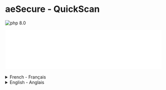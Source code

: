 # aeSecure - QuickScan

<!-- cspell:ignore aesecure,quickscan,joomla,uncompress -->

![php 8.0](https://img.shields.io/badge/php-8.0-brightgreen?style=flat)

![banner](./banner.svg)
</details>

<details>
  <summary>French - Français</summary>

> Script PHP à installer sur votre site (de préférence en localhost pour de meilleures performances) pour analyser les fichiers à la recherche de virus.

**aeSecure QuickScan RECONNAÎT DÉJÀ PLUS DE 47 750 VIRUS (septembre 2023) et utilise des hachages de liste blanche pour éviter d'analyser les fichiers natifs de [WordPress](https://github.com/AFUJ/quickscan/tree/master/hashes/wordpress) et [Joomla](https://github.com/AFUJ/quickscan/tree/master/hashes/joomla).**

> ℹ️ **INSTALLATION**
> Vous avez juste besoin d'obtenir une copie de `aesecure_quickscan.php` et rien d'autre ; veuillez lire le [guide d'installation](#installation).

## Table des matières

- [Démo](#démo)
- [Installation](#installation)
- [Utilisation](#utilisation)
- [Licence](#licence)

## Démo

Vous pouvez jouer en ligne avec une démo ici : [https://quickscan.avonture.be/](https://quickscan.avonture.be/)

## Installation

aeSecure QuickScan téléchargera automatiquement les fichiers dont il a besoin, donc la seule chose que vous devez faire est d'obtenir une copie du fichier `aesecure_quickscan.php` et rien d'autre.

1. Cliquez sur le lien suivant pour ouvrir le fichier dans une nouvelle fenêtre : [obtenir une copie du script](https://raw.githubusercontent.com/AFUJ/quickscan/master/aesecure_quickscan.php)
2. Enregistrez le fichier à la racine de votre site web *(de préférence un site local pour des raisons de performance)*

Remarque : vous n'êtes pas obligé de nommer le fichier aesecure_quickscan, vous pouvez par exemple le nommer `scan.php`.

En principe, vous n'avez pas besoin de récupérer d'autres fichiers, seul le script `aesecure_quickscan.php` est suffisant.

### Ancienne version

Si vous avez besoin d'une version pour PHP 7.x, veuillez télécharger celle-ci : [https://raw.githubusercontent.com/cavo789/aesecure_quickscan/fa76e4c01fc8819c32953ad747e5e81aec228df0/aesecure_quickscan.php](https://raw.githubusercontent.com/cavo789/aesecure_quickscan/fa76e4c01fc8819c32953ad747e5e81aec228df0/aesecure_quickscan.php)

## Utilisation

### Démarrer QuickScan

Donc, dans le dossier racine de votre site web, vous avez le fichier `aesecure_quickscan.php` (ou `scan.php`). Pour l'exécuter, il suffit de démarrer un navigateur et d'accéder au fichier par URL par exemple `http://localhost/mon_site/aesecure_quickscan.php`.

Si vous utilisez Docker, vous pouvez également exécuter l'interface en lançant cette commande : `docker run -d -p 8080:80 -u $(id -u):$(id -g) -v "$PWD":/var/www/html php:8.2-apache` dans le dossier où se trouve votre site web et où vous avez copié le fichier `aesecure_quickscan.php`. Une fois cela fait, il suffit de démarrer l'interface en ouvrant votre navigateur et d'accéder à `http://localhost:8080/aesecure_quickscan.php`, attendez quelques secondes et la page du scanner s'affichera.

### Téléchargements automatiques

#### Lorsque l'interface est affichée

aeSecure QuickScan téléchargera automatiquement trois ou quatre fichiers :

- `aesecure_quickscan_lang_de-FR.json` (peut aussi être en-GB ou nl-BE) qui est le fichier pour votre langue. La langue préférée sera détectée à partir de la configuration de votre navigateur ;
- `aesecure_quickscan_pattern.json` contient des éléments de configuration pour le scanner ;
- `aesecure_quickscan_supported_cms.json` contient une liste de logiciels CMS reconnus par le scanner.

Si votre site web utilise un CMS supporté comme par exemple `Joomla` et une version supportée, un fichier nommé `aesecure_quickscan_XXXXXX.json` sera téléchargé (où `XXXXXX` est par exemple `J!3.9.0`).

Depuis la **version 2.1.0**, un répertoire hashes/\<CMS\>extensions a été ajouté. Dans le cas de Joomla!, le répertoire est J!extensions, pour Wordpress, il s'agit de WPextensions. Ces répertoires contiennent les fichiers de hashage des principales extensions Joomla!/Wordpress. Cela permet de **réduire le nombre de "faux positifs"**. Vous pouvez y ajouter vos propres extensions : voir la section **Créer les hashages**. 

Si quelque chose ne va pas avec le téléchargement automatique (pas de support `CURL` par exemple), vous serez invité à télécharger ces fichiers manuellement.

![Téléchargements automatiques](images/files.png)

#### Lorsque 'Obtention de la liste des fichiers' est lancée

aeSecure QuickScan téléchargera automatiquement trois ou quatre fichiers supplémentaires :

- `aesecure_quickscan_blacklist.json` contient le hachage md5 des virus ;
- `aesecure_quickscan_edited.json` contient le hachage md5 des fichiers où des virus ont été ajoutés ;
- `aesecure_quickscan_other.json` contient le hachage md5 des fichiers considérés comme nettoyés (comme des composants bien connus de Joomla) ;
- `aesecure_quickscan_whitelist.json` contient le hachage md5 des fichiers considérés comme nettoyés (fichiers traités manuellement un par un par Christophe, auteur de QuickScan) ;

![Plus de fichiers JSON](images/files_extended.png)

### Découvrir l'interface

![Interface](images/interface.png)

Quelques points :

- Si le site web utilise un CMS supporté, son nom et son numéro de version seront affichés en haut de l'interface *(ce qui signifie également qu'un fichier .JSON a été téléchargé pour ce CMS et cette version)*,
- Vous avez un menu étendu sur le côté gauche de l'interface. Cliquez sur l'icône du menu hamburger pour l'afficher,
- Quelques déclarations de texte sont affichées (cliquez sur l'icône `x` pour les fermer) et,
- L'interface a principalement quatre boutons d'action :

1. Nettoyer les dossiers cache et temp

Pour améliorer la vitesse de l'analyse, les dossiers `/cache` et `/temp` seront d'abord vidés.
Vous devez cliquer sur ce bouton en premier.

2. Obtenir la liste des fichiers

Avant de commencer l'analyse, QuickScan doit savoir combien de fichiers il doit analyser. L'action `Obtention de la liste des fichiers` récupérera la liste de tous les fichiers de votre site et tous les fichiers de la liste blanche seront ignorés. Un fichier de la liste blanche est un fichier que QuickScan sait être propre. Comment ? Parce que le hachage md5 du fichier est mentionné dans un fichier de liste blanche comme le `aesecure_quickscan_J!5.2.5.json` (ou tout autre fichier de liste blanche).

En d'autres termes : `Obtention de la liste des fichiers` ne récupérera que les fichiers qui doivent être analysés. Dans une installation fraîche de Joomla ou WordPress, vous aurez très peu de fichiers à analyser puisque les fichiers natifs, de base, sont dans la liste blanche. Explication : J'ai généré des hachages pour de nombreuses versions (voir https://github.com/afuj/quickscan/tree/master/hashes/joomla et https://github.com/afuj/quickscan/tree/master/hashes/wordpress). Dès que QuickScan peut récupérer un fichier de hachage pour la version de Joomla/Wordpress que vous utilisez, un hachage sera calculé pour chaque fichier de votre site et si ce hachage est reconnu, cela signifie que votre fichier est sain, c'est-à-dire que son contenu est exactement celui présent dans une installation fraîche de Joomla/Wordpress et ne contient donc aucun virus. Dès qu'un fichier de base a été modifié, même avec un simple caractère d'espace, le hachage sera différent et donc non récupéré dans la liste. En conséquence, le fichier sera analysé même s'il fait partie des fichiers "de base" du CMS. Seuls les fichiers non modifiés seront considérés comme sains et non analysés.

Les fichiers **non modifiés** sont dans la liste blanche (s'ils n'ont pas été modifiés, bien sûr).

Comme vous pouvez le voir ci-dessous, dans une installation fraîche de Joomla 3.9.0, le nombre de fichiers à analyser est : zéro. Cela est dû au fait que rien n'a été ajouté au site et donc que 100% des fichiers sont dans notre liste blanche.

![Rien à analyser](images/nothing_to_scan.png)

3. Analyser le site

Les fichiers restants seront analysés et si quelque chose est trouvé sur la base de

- nos modèles (stockés dans `aesecure_quickscan_pattern.json`),
- notre hachage de liste noire (`aesecure_quickscan_blacklist.json`) ou
- notre hachage modifié (`aesecure_quickscan_edited.json`)

![Virus du mien](images/virus_of_mine.png)

Ensuite, le fichier sera affiché, et vous pourrez le mettre dans la liste blanche (si le fichier est propre (c'est-à-dire un faux positif)), ignorer le fichier (fermer simplement l'élément) ou supprimer le fichier.

Remarque : vous pouvez supprimer le fichier uniquement lorsque vous exécutez en mode expert de QuickScan.

4. Supprimer ce script du serveur

Une fois que vous avez analysé votre site ; n'oubliez pas de supprimer le script `aesecure_quickscan.php` et tous les fichiers JSON associés. Le bouton `Supprimer ce script` le fera pour vous.

### Mode expert

En cliquant sur l'icône du menu hamburger en haut à gauche de l'interface, vous afficherez un menu où, par exemple, vous pourrez activer le mode expert.

Dans ce mode, vous pourrez spécifier un chemin (comme faire une analyse d'un sous-dossier) et vous pourrez supprimer un fichier détecté. Un bouton `Supprimer ce fichier` sera affiché dans les résultats de l'analyse.

Vous aurez une autre option :

![Mode expert](images/expert.png)

## Créer des hachages

Vous pouvez créer des hachages en obtenant une copie du fichier `make_hashes.php` de ce dépôt.

Pour Joomla!, téléchargez simplement la version souhaitée en naviguant sur [https://downloads.joomla.org/cms](https://downloads.joomla.org/cms) et obtenez l'archive souhaitée. Procédez exactement de la même manière pour WordPress.

Si vous avez besoin de plus d'une version, téléchargez simplement toutes les versions requises et enregistrez chaque archive dans le dossier `./hashes/joomla`.

Il est important que le nom de fichier de l'archive soit mis à jour et soit simplement la version. Par exemple, renommez `Joomla_5.0.0-Stable-Full_Package.zip` en `5.0.0.zip`.

Cela fait, je peux maintenant démarrer mon navigateur et le script `make_hashes.php`.

**Remarque** : à partir de la **version 2.1.0**, make_hashes.php décompresse le/les fichier\(s\) d'installation, crée le\(s\) fichier\(s\) json associé\(s\) et supprime le\(s\) fichier\(s\) zip ainsi que les répertoires créés pendant ce traitement.

Si vous êtes un utilisateur de Docker, exécutez simplement `docker run -d -p 8080:80 -u $(id -u):$(id -g) -v "$PWD":/var/www/html php:8.2-apache` dans le dossier où vous avez cloné ce dépôt, puis démarrez votre navigateur et ouvrez `http://localhost:8080/make_hash.php`, attendez quelques secondes et c'est terminé.

Le script commencera immédiatement la création des hachages ; il n'y a rien à faire ; il suffit d'attendre.

Après quelques secondes, vous obtiendrez de nouveaux fichiers JSON (un par version) dans `./hashes/joomla`. 

Pour réduire le nombre de "faux positifs", vous pouvez aussi créer des fichiers de hashage pour les extensions que vous utilisez sur votre site. 

Pour Joomla, il suffit de copier le/les fichiers d'installation de votre extension au format zip (**à partir de sources fiables, naturellement**) dans le répertoire .hashes/J!extensions ou WPextensions, puis de lancer make_hashes.php comme précédemment.

Si vous avez les permissions d'écriture sur le dépôt [https://github.com/AFUJ/quickscan](https://github.com/AFUJ/quickscan), poussez simplement les nouvelles signatures pour les rendre publiquement disponibles.

## Licence

[MIT](LICENSE)

</details>
<details>
  <summary>English - Anglais</summary>
  
> PHP script to install on your site (preferably in localhost for better performance) to scan files for viruses.

**aeSecure QuickScan already RECOGNISE MORE THAN 47.750 VIRUSES (September 2023) and use whitelist hashes to avoid to scan [WordPress](https://github.com/afuj/quickscan/tree/master/hashes/wordpress) and [Joomla](https://github.com/afuj/quickscan/tree/master/hashes/joomla) native files.**

> ℹ️ **INSTALLATION**
> You just need to get a copy of `aesecure_quickscan.php` and nothing else; please read [installation guide](#install).

## Table of Contents

- [Demo](#demo)
- [Install](#install)
- [Usage](#usage)
- [License](#license)

## Demo

You can play online with a demo here : [https://quickscan.avonture.be/](https://quickscan.avonture.be/)

## Install

aeSecure QuickScan will automatically download the files he needs, so the only thing you need to do is get a copy of the file `aesecure_quickscan.php` and nothing else.

1. Click on the following link to open the file in a new window: [get a copy of the script](https://raw.githubusercontent.com/AFUJ/quickscan/master/aesecure_quickscan.php)
2. Save the file at the root of your website *(preferably a local website for performance reasons)*

Note: you're not obliged to name the file aesecure_quickscan, you can f.i. name it `scan.php`.

In principle, you do not need to recover any other files, only the script `aesecure_quickscan.php` is sufficient.

### Old version

If you need a version for PHP 7.x, please download that one: [https://raw.githubusercontent.com/cavo789/aesecure_quickscan/fa76e4c01fc8819c32953ad747e5e81aec228df0/aesecure_quickscan.php](https://raw.githubusercontent.com/cavo789/aesecure_quickscan/fa76e4c01fc8819c32953ad747e5e81aec228df0/aesecure_quickscan.php)

## Usage

### Start QuickScan

So, in the root folder of your website, you've the `aesecure_quickscan.php` file (or `scan.php`). To run it, just start a browser and access the file by URL f.i. `http://localhost/my_site/aesecure_quickscan.php`.

If you're using Docker, you can also run the interface by starting this command line: `docker run -d -p 8080:80 -u $(id -u):$(id -g) -v "$PWD":/var/www/html php:8.2-apache` in the folder where your website is located and where you have copied the `aesecure_quickscan.php` file. This done, simply start the interface by starting your browser and open `http://localhost:8080/aesecure_quickscan.php`, wait a few seconds and the scanner page will be displayed.

### Automatic downloads

#### When the interface is displayed

aeSecure QuickScan will automatically download three or four files:

- `aesecure_quickscan_lang_en-GB.json` (can also be fr-FR or nl-BE) which is the file for your language. The preferred language will be detected from your browser's configuration;
- `aesecure_quickscan_pattern.json` contains configuration's items for the scanner;
- `aesecure_quickscan_supported_cms.json` contains a list of CMS software recognised by the scanner.

If your website is running a supported CMS like f.i. `Joomla` and a supported version, a file called `aesecure_quickscan_XXXXXX.json` will be downloaded (where `XXXXXX` is f.i. `J!3.9.0`).

Since **2.1.0 version**, hashes/\<CMS\>extensions directory has been created. In case of Joomla!, it is named hashes/J!extensions when, for Wordpress, it will be hashes/WPextensions. It contains some popular extensions hashes files. This will reduce "false positive" detection. To create your own extensions hashes files, check **Creating hashes** section.

If something goes wrong with the automatic download (no `CURL` support f.i.), you'll be prompted to download these files manually.

![Automatic downloads](images/files.png)

#### When 'Getting the file list' is fired

aeSecure QuickScan will automatically three or four more files:

- `aesecure_quickscan_blacklist.json` contains md5 hash of viruses;
- `aesecure_quickscan_edited.json` contains md5 hash of files where viruses have been added;
- `aesecure_quickscan_other.json` contains md5 hash of files that are considered as cleaned (like well-known Joomla's components);
- `aesecure_quickscan_whitelist.json` contains md5 hash of files that are considered as cleaned (manually processed file by file by Christophe, author of QuickScan);

![More JSON files](images/files_extended.png)

### Discover the interface

![Interface](images/interface.png)

A few things:

- If the website is running a supported CMS, his name and version number will be displayed at the top the interface _(this also means that a .JSON file has been downloaded for that CMS and that version)_,
- You have an extended menu at the left side of the interface. Click on the hamburger icon to show it,
- A few texts statements are displayed (click on the `x` icon to close them) and,
- The interface has mainly four action buttons:

1. Clean the cache and temp folders

To improve speed of the scan, `/cache` and `/temp` folders will be first emptied.
You need to click on this button first.

2. Getting the file list

Before starting the scan, QuickScan needs to know how many files he needs to scan. The `Getting the file list` action will get the list of all files of your site and all whitelisted files will be ignored. A whitelisted file is a file that QuickScan knows he's clean. How? Because the md5 hash of the file is mentioned in a whitelist file like the `aesecure_quickscan_J!3.9.0.json` (or any other whitelist files).

In other words: `Getting the file list` will only retrieve files that need to be scanned. In a fresh Joomla or WordPress installation, you'll have a very few files to scan since the native, core files are whitelisted. Explanation: I've generated hashes for a lot of versions (see https://github.com/AFUJ/quickscan/tree/master/hashes/joomla and https://github.com/AFUJ/quickscan/tree/master/hashes/wordpress). As soon as QuickScan can retrieve a hash file for the version of Joomla/Wordpress you're using, a hash will be computed for every single file of your site and if that hash is recognised, it means your file is healthy meaning his content is exactly the one present in a fresh installation of Joomla/Wordpress and thus didn't contain any viruses.  As soon as a core file has been altered, even with just a space character, the hash will be different thus not retrieved in the list. As a consequence, the file will be scanned even if part of the "core" files of the CMS. Only unmodified files will be considered as healthy and not scanned.

**Unmodified** files are whitelisted (if unchanged of course).

As you can see here below, on a fresh installation of Joomla 3.9.0, the number of files to scan is: zero. This because nothing was added to the site and thus 100% of files are in our whitelist.

![Nothing to scan](images/nothing_to_scan.png)

3. Scan the site

Remaining files will be scanned and if something is found based on

- our patterns (stored in `aesecure_quickscan_pattern.json`),
- our blacklist hash (`aesecure_quickscan_blacklist.json`) or
- our edited hash (`aesecure_quickscan_edited.json`)

![Virus of mine](images/virus_of_mine.png)

Then the file will be displayed, and you'll be able to whitelist him (if the file is clean (i.e. false positive)), ignore the file (just close the item) or kill the file.

Note: you can kill the file only when you're running in the expert mode of QuickScan.

4. Remove this script from the server

Once you've scanned your site; don't forget the kill the `aesecure_quickscan.php` script and all related JSON files. The `Remove this script` button will do this for you.

### Expert mode

By clicking on the hamburger icon at the top left of the interface, you'll show a menu where, f.i., you can enable the expert mode.

In that mode, you'll be able to specify a path (like making a scan of a subfolder) and you'll be able to kill a detected file. A `Delete this file` button will be displayed in the scan results.

You'll have another option:

![Expert mode](images/expert.png)

## Creating hashes

You can create hashes by getting a copy of the `make_hashes.php` file from this repository.

For Joomla!, simply download the desired version by surfing on [https://downloads.joomla.org/cms](https://downloads.joomla.org/cms) and get the desired archive. Proceed exactly the same for WordPress.

If you need more than one version, just download all the required versions and save each archive in the `./hashes/joomla` folder.

It's important that the archive filename is updated and be, just, the version. For instance, rename `Joomla_5.0.0-Stable-Full_Package.zip` to `5.0.0.zip`.

This done, now I can start my browser and the `make_hashes.php` script.

**Note** : Since 2.1.0 version, make_hashes.php unzips archive files, creates hashes json files. it then removes your archive files and folders that have been created during this process.

If you're a Docker user, just run `docker run -d -p 8080:80 -u $(id -u):$(id -g) -v "$PWD":/var/www/html php:8.2-apache` in the folder where you've cloned this repository then start your browser and open `http://localhost:8080/make_hash.php`, wait a few seconds and you're done.

The script will immediately start the creation of the hashes; there is nothing to do; just wait.

After a few seconds, you'll get new JSON files (one by version) in `./hashes/joomla`. You can now, optionally, remove the subfolders; no more needed.

To reduce "false positive", you may create hashes files from extensions used on your site.

For Joomla!, copy your extensions archive file **from a trusty source** to hashes/j!extensions and start make_hashes.php.

If you've written permissions to the [https://github.com/AFUJ/quickscan](https://github.com/AFUJ/quickscan) repository, just push new signatures to make them publicly available.

## License

[MIT](LICENSE)

</details>



